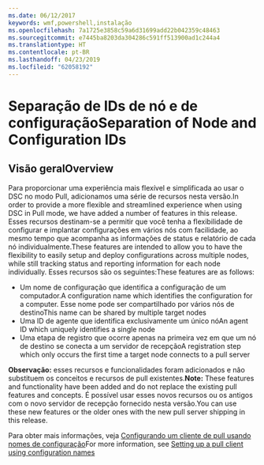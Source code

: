 ```yaml
---
ms.date: 06/12/2017
keywords: wmf,powershell,instalação
ms.openlocfilehash: 7a1725e3858c59a6d31699add22b042359c48463
ms.sourcegitcommit: e7445ba8203da304286c591ff513900ad1c244a4
ms.translationtype: HT
ms.contentlocale: pt-BR
ms.lasthandoff: 04/23/2019
ms.locfileid: "62058192"
---
```

# <a name="separation-of-node-and-configuration-ids"></a><span data-ttu-id="c5371-102">Separação de IDs de nó e de configuração</span><span class="sxs-lookup"><span data-stu-id="c5371-102">Separation of Node and Configuration IDs</span></span>

## <a name="overview"></a><span data-ttu-id="c5371-103">Visão geral</span><span class="sxs-lookup"><span data-stu-id="c5371-103">Overview</span></span>

<span data-ttu-id="c5371-104">Para proporcionar uma experiência mais flexível e simplificada ao usar o DSC no modo Pull, adicionamos uma série de recursos nesta versão.</span><span class="sxs-lookup"><span data-stu-id="c5371-104">In order to provide a more flexible and streamlined experience when using DSC in Pull mode, we have added a number of features in this release.</span></span> <span data-ttu-id="c5371-105">Esses recursos destinam-se a permitir que você tenha a flexibilidade de configurar e implantar configurações em vários nós com facilidade, ao mesmo tempo que acompanha as informações de status e relatório de cada nó individualmente.</span><span class="sxs-lookup"><span data-stu-id="c5371-105">These features are intended to allow you to have the flexibility to easily setup and deploy configurations across multiple nodes, while still tracking status and reporting information for each node individually.</span></span>
<span data-ttu-id="c5371-106">Esses recursos são os seguintes:</span><span class="sxs-lookup"><span data-stu-id="c5371-106">These features are as follows:</span></span>

* <span data-ttu-id="c5371-107">Um nome de configuração que identifica a configuração de um computador.</span><span class="sxs-lookup"><span data-stu-id="c5371-107">A configuration name which identifies the configuration for a computer.</span></span> <span data-ttu-id="c5371-108">Esse nome pode ser compartilhado por vários nós de destino</span><span class="sxs-lookup"><span data-stu-id="c5371-108">This name can be shared by multiple target nodes</span></span>
* <span data-ttu-id="c5371-109">Uma ID de agente que identifica exclusivamente um único nó</span><span class="sxs-lookup"><span data-stu-id="c5371-109">An agent ID which uniquely identifies a single node</span></span>
* <span data-ttu-id="c5371-110">Uma etapa de registro que ocorre apenas na primeira vez em que um nó de destino se conecta a um servidor de recepção</span><span class="sxs-lookup"><span data-stu-id="c5371-110">A registration step which only occurs the first time a target node connects to a pull server</span></span>

<span data-ttu-id="c5371-111">**Observação:** esses recursos e funcionalidades foram adicionados e não substituem os conceitos e recursos de pull existentes.</span><span class="sxs-lookup"><span data-stu-id="c5371-111">**Note:** These features and functionality have been added and do not replace the existing pull features and concepts.</span></span> <span data-ttu-id="c5371-112">É possível usar esses novos recursos ou os antigos com o novo servidor de recepção fornecido nesta versão.</span><span class="sxs-lookup"><span data-stu-id="c5371-112">You can use these new features or the older ones with the new pull server shipping in this release.</span></span>

<span data-ttu-id="c5371-113">Para obter mais informações, veja [Configurando um cliente de pull usando nomes de configuração](https://msdn.microsoft.com/powershell/dsc/pullclientconfignames)</span><span class="sxs-lookup"><span data-stu-id="c5371-113">For more information, see [Setting up a pull client using configuration names](https://msdn.microsoft.com/powershell/dsc/pullclientconfignames)</span></span>
